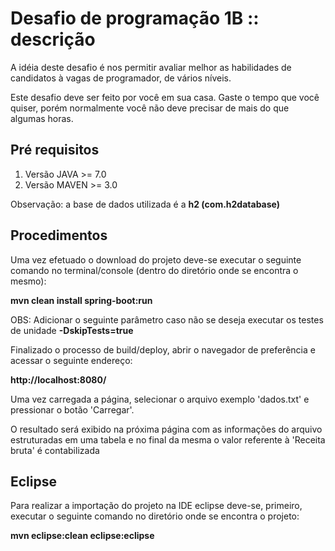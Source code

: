 # Desafio de programação 1B :: descrição

A idéia deste desafio é nos permitir avaliar melhor as habilidades de candidatos à vagas de programador, de vários níveis.

Este desafio deve ser feito por você em sua casa. Gaste o tempo que você quiser, porém normalmente você não deve precisar de mais do que algumas horas.

## Pré requisitos

1. Versão JAVA >= 7.0
2. Versão MAVEN >= 3.0

Observação: a base de dados utilizada é a **h2 (com.h2database)**

## Procedimentos

Uma vez efetuado o download do projeto deve-se executar o seguinte comando no terminal/console (dentro do diretório onde se encontra o mesmo):

**mvn clean install spring-boot:run**

OBS: Adicionar o seguinte parâmetro caso não se deseja executar os testes de unidade **-DskipTests=true**

Finalizado o processo de build/deploy, abrir o navegador de preferência e acessar o seguinte endereço:

**http://localhost:8080/**

Uma vez carregada a página, selecionar o arquivo exemplo 'dados.txt' e pressionar o botão 'Carregar'. 

O resultado será exibido na próxima página com as informações do arquivo estruturadas em uma tabela e no final da mesma o valor
referente à 'Receita bruta' é contabilizada

## Eclipse

Para realizar a importação do projeto na IDE eclipse deve-se, primeiro, executar o seguinte comando no diretório onde se encontra o projeto:

**mvn eclipse:clean eclipse:eclipse**
